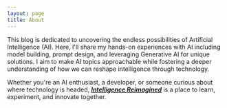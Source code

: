 ```yaml
---
layout: page
title: About
---
```


This blog is dedicated to uncovering the endless possibilities of Artificial Intelligence (AI).  Here, I'll share my hands-on experiences with AI including model building, prompt design, and leveraging Generative AI for unique solutions.  I aim to make AI topics approachable while fostering a deeper understanding of how we can reshape intelligence through technology.

Whether you're an AI enthusiast, a developer, or someone curious about where technology is headed, [***Intelligence Reimagined***](https://dphummel.github.io) is a place to learn, experiment, and innovate together.
